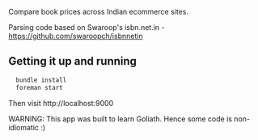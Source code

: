Compare book prices across Indian ecommerce sites.

Parsing code based on Swaroop's isbn.net.in - https://github.com/swaroopch/isbnnetin

Getting it up and running
------

```ruby
  bundle install
  foreman start
```

Then visit http://localhost:9000

WARNING: This app was built to learn Goliath. Hence some code is
non-idiomatic :)
